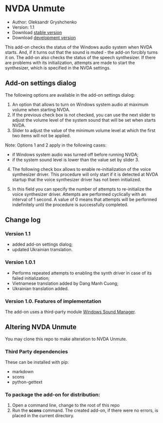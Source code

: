 # NVDA Unmute

* Author: Oleksandr Gryshchenko
* Version: 1.1
* Download [stable version][1]
* Download [development version][2]

This add-on checks the status of the Windows audio system when NVDA starts. And, if it turns out that the sound is muted - the add-on forcibly turns it on.
The add-on also checks the status of the speech synthesizer. If there are problems with its initialization, attempts are made to start the synthesizer, which is specified in the NVDA settings.

## Add-on settings dialog
The following options are available in the add-on settings dialog:
1. An option that allows to turn on Windows system audio at maximum volume when starting NVDA.
2. If the previous check box is not checked, you can use the next slider to adjust the volume level of the system sound that will be set when starts NVDA.
3. Slider to adjust the value of the minimum volume level at which the first two items will not be applied.

Note: Options 1 and 2 apply in the following cases:
* if Windows system audio was turned off before running NVDA;
* if the system sound level is lower than the value set by slider 3.

4. The following check box allows to enable re-initialization of the voice synthesizer driver.
This procedure will only start if it is detected at NVDA startup that the voice synthesizer driver has not been initialized.

5. In this field you can specify the number of attempts to re-initialize the voice synthesizer driver. Attempts are performed cyclically with an interval of 1 second. A value of 0 means that attempts will be performed indefinitely until the procedure is successfully completed.

## Change log

### Version 1.1
* added add-on settings dialog;
* updated Ukrainian translation.

### Version 1.0.1
* Performs repeated attempts to enabling the synth driver in case of its failed initialization;
* Vietnamese translation added by Dang Manh Cuong;
* Ukrainian translation added.

### Version 1.0. Features of implementation
The add-on uses a third-party module [Windows Sound Manager][3].

## Altering NVDA Unmute
You may clone this repo to make alteration to NVDA Unmute.

### Third Party dependencies
These can be installed with pip:
- markdown
- scons
- python-gettext

### To package the add-on for distribution:
1. Open a command line, change to the root of this repo
2. Run the **scons** command. The created add-on, if there were no errors, is placed in the current directory.

[1]: https://github.com/grisov/Unmute/releases/download/v1.0/unmute-1.0.nvda-addon
[2]: https://github.com/grisov/Unmute/releases/download/v1.0/unmute-1.0.nvda-addon
[3]: https://github.com/Paradoxis/Windows-Sound-Manager
